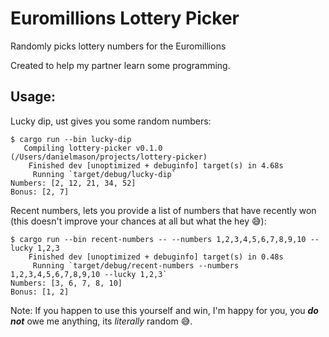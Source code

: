 Euromillions Lottery Picker
===========================

Randomly picks lottery numbers for the Euromillions

Created to help my partner learn some programming.

Usage:
------

Lucky dip, ust gives you some random numbers:

```shell
$ cargo run --bin lucky-dip
   Compiling lottery-picker v0.1.0 (/Users/danielmason/projects/lottery-picker)
    Finished dev [unoptimized + debuginfo] target(s) in 4.68s
     Running `target/debug/lucky-dip`
Numbers: [2, 12, 21, 34, 52]
Bonus: [2, 7]
```

Recent numbers, lets you provide a list of numbers that have recently won (this doesn't improve your chances at all but
what the hey 😅):

```shell
$ cargo run --bin recent-numbers -- --numbers 1,2,3,4,5,6,7,8,9,10 --lucky 1,2,3
    Finished dev [unoptimized + debuginfo] target(s) in 0.48s
     Running `target/debug/recent-numbers --numbers 1,2,3,4,5,6,7,8,9,10 --lucky 1,2,3`
Numbers: [3, 6, 7, 8, 10]
Bonus: [1, 2]
```

Note: If you happen to use this yourself and win, I'm happy for you, you _**do not**_ owe me anything, its _literally_
random 😅.

